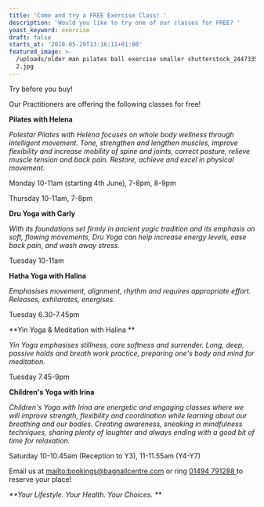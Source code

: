 ```yaml
---
title: 'Come and try a FREE Exercise Class! '
description: 'Would you like to try one of our classes for FREE? '
yoast_keyword: exercise
draft: false
starts_at: '2018-05-29T13:16:11+01:00'
featured_image: >-
  /uploads/older man pilates ball exercise smaller shutterstock_244733575 copy
  2.jpg
---
```

Try before you buy! 

Our Practitioners are offering the following classes for free! 



**Pilates with Helena**

_Polestar Pilates with Helena focuses on whole body wellness through intelligent movement.  Tone, strengthen and lengthen muscles, improve flexibility and increase mobility of spine and joints, correct posture, relieve muscle tension and back pain. Restore, achieve and excel in physical movement._

Monday 10-11am (starting 4th June), 7-8pm, 8-9pm

Thursday 10-11am, 7-8pm



**Dru Yoga with Carly**

_With its foundations set firmly in ancient yogic tradition and its emphasis on soft, flowing movements, Dru Yoga can help increase energy levels, ease back pain, and wash away stress._

Tuesday 10-11am



**Hatha Yoga with Halina**

_Emphasises movement, alignment, rhythm and requires appropriate effort. Releases, exhilarates,  energises._

Tuesday 6.30-7.45pm



**Yin Yoga & Meditation with Halina **

_Yin Yoga emphasises stillness, core softness and surrender. Long, deep, passive holds and breath work practice, preparing one's body and mind for meditation._

Tuesday 7.45-9pm



**Children's Yoga with Irina**

_Children's Yoga with Irina are energetic and engaging classes where we will improve strength, flexibility and coordination while learning about our breathing and our bodies. Creating awareness, sneaking in mindfulness techniques, sharing plenty of laughter and always ending with a good bit of time for relaxation._

Saturday 10-10.45am (Reception to Y3), 11-11.55am (Y4-Y7)



Email us at <mailto:bookings@bagnallcentre.com> or ring [01494 791288 ](tel:01494791288)to reserve your place! 

_**Your Lifestyle. Your Health. Your Choices. **_
